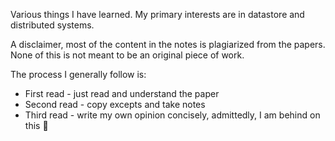 Various things I have learned. My primary interests are in datastore and distributed systems.

A disclaimer, most of the content in the notes is plagiarized from the papers. None of this is not meant to be an original piece of work.

The process I generally follow is:
* First read - just read and understand the paper
* Second read - copy excepts and take notes
* Third read - write my own opinion concisely, admittedly, I am behind on this :see_no_evil:

